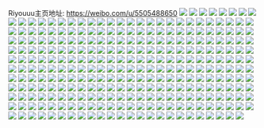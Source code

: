 Riyouuu主页地址: https://weibo.com/u/5505488650 
![](https://wx4.sinaimg.cn/mw2000/0060At62gy1h95phusfmfj30wi1ycqph.jpg) 
![](https://wx4.sinaimg.cn/mw2000/0060At62gy1h94olldr36j32c0349hdw.jpg) 
![](https://wx4.sinaimg.cn/mw2000/0060At62gy1h94olp8w5mj32c03407wl.jpg) 
![](https://wx4.sinaimg.cn/mw2000/0060At62gy1h94olsn1e1j32c0340e84.jpg) 
![](https://wx4.sinaimg.cn/mw2000/0060At62gy1h94olgbixpj32c0340u10.jpg) 
![](https://wx4.sinaimg.cn/mw2000/0060At62gy1h94olwbaimj32c03407wk.jpg) 
![](https://wx4.sinaimg.cn/mw2000/0060At62gy1h94om8be3rj32c0340u10.jpg) 
![](https://wx4.sinaimg.cn/mw2000/0060At62gy1h94olyjblmj32ai320x6r.jpg) 
![](https://wx4.sinaimg.cn/mw2000/0060At62gy1h94op0fsh3j327u32ekjo.jpg) 
![](https://wx4.sinaimg.cn/mw2000/0060At62gy1h91af5ra62j30u01sygsb.jpg) 
![](https://wx4.sinaimg.cn/mw2000/0060At62gy1h91af7gvgpj30js0orjvf.jpg) 
![](https://wx4.sinaimg.cn/mw2000/0060At62gy1h91af6ixnsj30k00ny411.jpg) 
![](https://wx4.sinaimg.cn/mw2000/0060At62gy1h91af67kagj30u027z7md.jpg) 
![](https://wx4.sinaimg.cn/mw2000/0060At62gy1h91af6u2c8j30k00zkady.jpg) 
![](https://wx4.sinaimg.cn/mw2000/0060At62gy1h91af76jhnj30u01sy77h.jpg) 
![](https://wx4.sinaimg.cn/mw2000/0060At62gy1h8yx7g3dgxj30u0140do8.jpg) 
![](https://wx4.sinaimg.cn/mw2000/0060At62gy1h8yx7fsi9fj30u0140gux.jpg) 
![](https://wx4.sinaimg.cn/mw2000/0060At62gy1h8dq45wgttj30u01sxtbv.jpg) 
![](https://wx4.sinaimg.cn/mw2000/0060At62gy1h874fugv9jj32c03401ky.jpg) 
![](https://wx4.sinaimg.cn/mw2000/0060At62gy1h7nrojggloj31sc21oqv5.jpg) 
![](https://wx4.sinaimg.cn/mw2000/0060At62gy1h7nromz75mj32c0340u0x.jpg) 
![](https://wx4.sinaimg.cn/mw2000/0060At62gy1h7nrol4ifqj30k00zktee.jpg) 
![](https://wx4.sinaimg.cn/mw2000/0060At62gy1h7nrokquutj318a1n21gb.jpg) 
![](https://wx4.sinaimg.cn/mw2000/0060At62gy1h7nrookwirj32c0340e82.jpg) 
![](https://wx4.sinaimg.cn/mw2000/0060At62gy1h7nrorl2e8j33402c0npf.jpg) 
![](https://wx4.sinaimg.cn/mw2000/0060At62gy1h7nros1f04j30j50yrjug.jpg) 
![](https://wx4.sinaimg.cn/mw2000/0060At62gy1h7nrotj5cjj32c03407wi.jpg) 
![](https://wx4.sinaimg.cn/mw2000/0060At62gy1h7gkyst7hjj32953404qp.jpg) 
![](https://wx4.sinaimg.cn/mw2000/0060At62gy1h7gkyprtxwj30li127akm.jpg) 
![](https://wx4.sinaimg.cn/mw2000/0060At62gy1h7gkzehtj4j31401hc1kx.jpg) 
![](https://wx4.sinaimg.cn/mw2000/0060At62gy1h78i4yt7pwj31sc2ds7ov.jpg) 
![](https://wx4.sinaimg.cn/mw2000/0060At62gy1h78i4su2hhj31sc2ds4qq.jpg) 
![](https://wx4.sinaimg.cn/mw2000/0060At62gy1h78i4wqaqoj31sc2dsb2a.jpg) 
![](https://wx4.sinaimg.cn/mw2000/0060At62gy1h6xvkd6s80j31sc2dsnpd.jpg) 
![](https://wx4.sinaimg.cn/mw2000/0060At62gy1h6xvkg7h39j32c03404qr.jpg) 
![](https://wx4.sinaimg.cn/mw2000/0060At62gy1h6xvkdzfkcj316o1kw4j3.jpg) 
![](https://wx4.sinaimg.cn/mw2000/0060At62gy1h6xvkaxvksj316o1kwjvl.jpg) 
![](https://wx4.sinaimg.cn/mw2000/0060At62gy1h6xvki55xsj32aq340e83.jpg) 
![](https://wx4.sinaimg.cn/mw2000/0060At62gy1h6xvkj58kcj31341g6tvw.jpg) 
![](https://wx4.sinaimg.cn/mw2000/0060At62gy1h6uuz78h7cj30wh0z9q8k.jpg) 
![](https://wx4.sinaimg.cn/mw2000/0060At62gy1h6n8obxzzpj31sc2dsx6q.jpg) 
![](https://wx4.sinaimg.cn/mw2000/0060At62gy1h6n8oldg1lj32c0340dsr.jpg) 
![](https://wx4.sinaimg.cn/mw2000/0060At62gy1h6m4pqxcz0j30u0140qd6.jpg) 
![](https://wx4.sinaimg.cn/mw2000/0060At62gy1h6b1dnmtq0j32c0340u0z.jpg) 
![](https://wx4.sinaimg.cn/mw2000/0060At62gy1h6b1cxoxlhj30xc23543o.jpg) 
![](https://wx4.sinaimg.cn/mw2000/0060At62gy1h6b1dpvdtjj31sg2dsdi0.jpg) 
![](https://wx4.sinaimg.cn/mw2000/0060At62gy1h6b1db606cj324836cgz0.jpg) 
![](https://wx4.sinaimg.cn/mw2000/0060At62gy1h6b1diedokj316p0shwol.jpg) 
![](https://wx4.sinaimg.cn/mw2000/0060At62gy1h6b1d5bcrxj315o1jlal1.jpg) 
![](https://wx4.sinaimg.cn/mw2000/0060At62gy1h6b1dgmxroj328p340b2b.jpg) 
![](https://wx4.sinaimg.cn/mw2000/0060At62gy1h6b1d2vfacj32c0340kcb.jpg) 
![](https://wx4.sinaimg.cn/mw2000/0060At62gy1h6b1dhtjxmj32c0341npd.jpg) 
![](https://wx4.sinaimg.cn/mw2000/0060At62gy1h68tixpuqlj336c2481kz.jpg) 
![](https://wx4.sinaimg.cn/mw2000/0060At62gy1h68tizzqwxj322o33y4qq.jpg) 
![](https://wx4.sinaimg.cn/mw2000/0060At62gy1h642fpo38xj30u01400u7.jpg) 
![](https://wx4.sinaimg.cn/mw2000/0060At62gy1h642ford05j30u0140mxz.jpg) 
![](https://wx4.sinaimg.cn/mw2000/0060At62gy1h5gz3z6hspj32b9340u0y.jpg) 
![](https://wx4.sinaimg.cn/mw2000/0060At62gy1h5gz40mq7rj32c0340npe.jpg) 
![](https://wx4.sinaimg.cn/mw2000/0060At62gy1h5gz3xgl9mj32c0340kjn.jpg) 
![](https://wx4.sinaimg.cn/mw2000/0060At62gy1h5gz42zztmj32c0340x6q.jpg) 
![](https://wx4.sinaimg.cn/mw2000/0060At62gy1h58rfw2ijqj30u01407cc.jpg) 
![](https://wx4.sinaimg.cn/mw2000/0060At62gy1h58rfupzz4j30u01407bx.jpg) 
![](https://wx4.sinaimg.cn/mw2000/0060At62gy1h58rfylxf5j30u0140tgd.jpg) 
![](https://wx4.sinaimg.cn/mw2000/0060At62gy1h58rfxe0y0j30u01407ca.jpg) 
![](https://wx4.sinaimg.cn/mw2000/0060At62gy1h54f7gmxcoj32c02c01ky.jpg) 
![](https://wx4.sinaimg.cn/mw2000/0060At62gy1h50se4c28vj31sc2dsqv6.jpg) 
![](https://wx4.sinaimg.cn/mw2000/0060At62gy1h50se2dzurj31sc2dsqv6.jpg) 
![](https://wx4.sinaimg.cn/mw2000/0060At62gy1h50se60rchj31sc2dsnpe.jpg) 
![](https://wx4.sinaimg.cn/mw2000/0060At62gy1h4fwx895orj32dc35skjn.jpg) 
![](https://wx4.sinaimg.cn/mw2000/0060At62gy1h4fwx6vmyej31sc2dshdu.jpg) 
![](https://wx4.sinaimg.cn/mw2000/0060At62gy1h4fwx096iuj31sc2dsnpe.jpg) 
![](https://wx4.sinaimg.cn/mw2000/0060At62gy1h4fwwymucej31sc2dskjm.jpg) 
![](https://wx4.sinaimg.cn/mw2000/0060At62gy1h4fwxayk0wj30xc2304qp.jpg) 
![](https://wx4.sinaimg.cn/mw2000/0060At62gy1h4fwx3trs7j31sc2dshdu.jpg) 
![](https://wx4.sinaimg.cn/mw2000/0060At62gy1h4fwx9x3nwj32dc35sqv7.jpg) 
![](https://wx4.sinaimg.cn/mw2000/0060At62gy1h4fwx4u3sjj31sc2dsu0x.jpg) 
![](https://wx4.sinaimg.cn/mw2000/0060At62gy1h4fwxbolbcj31qm1schdt.jpg) 
![](https://wx4.sinaimg.cn/mw2000/0060At62gy1h45ju0jdxkj32ds1c9qv5.jpg) 
![](https://wx4.sinaimg.cn/mw2000/0060At62gy1h45jtxr9a2j31sc2dsb2a.jpg) 
![](https://wx4.sinaimg.cn/mw2000/0060At62gy1h45jtzazklj316o1kw1kx.jpg) 
![](https://wx4.sinaimg.cn/mw2000/0060At62gy1h45jtyoefsj31sc2ds7wi.jpg) 
![](https://wx4.sinaimg.cn/mw2000/0060At62gy1h45ju225tbj32ds1c9u0x.jpg) 
![](https://wx4.sinaimg.cn/mw2000/0060At62gy1h45ju3ghcaj31sc2867wi.jpg) 
![](https://wx4.sinaimg.cn/mw2000/0060At62gy1h44fiydb63j31sc2dshdu.jpg) 
![](https://wx4.sinaimg.cn/mw2000/0060At62gy1h44fiwc409j31sc2dsu0x.jpg) 
![](https://wx4.sinaimg.cn/mw2000/0060At62gy1h43bfx5pjgj30u0140gvp.jpg) 
![](https://wx4.sinaimg.cn/mw2000/0060At62gy1h43bfzwic6j30u011i7e7.jpg) 
![](https://wx4.sinaimg.cn/mw2000/0060At62gy1h43bg0v1daj30u0140tff.jpg) 
![](https://wx4.sinaimg.cn/mw2000/0060At62gy1h43bfxxiwzj30u0140n3x.jpg) 
![](https://wx4.sinaimg.cn/mw2000/0060At62gy1h43bg1s329j30u0140dnp.jpg) 
![](https://wx4.sinaimg.cn/mw2000/0060At62gy1h43bfyt022j30u0140tgu.jpg) 
![](https://wx4.sinaimg.cn/mw2000/0060At62gy1h43bg3dgysj30u0140agu.jpg) 
![](https://wx4.sinaimg.cn/mw2000/0060At62gy1h43bg2ijm9j30u0140jyn.jpg) 
![](https://wx4.sinaimg.cn/mw2000/0060At62gy1h424njcn9oj31sc2dsqv5.jpg) 
![](https://wx4.sinaimg.cn/mw2000/0060At62gy1h424nk5jmpj31sc2dsnpd.jpg) 
![](https://wx4.sinaimg.cn/mw2000/0060At62gy1h40x0qdrbyj32c03407wi.jpg) 
![](https://wx4.sinaimg.cn/mw2000/0060At62gy1h40x0p7bfdj327e2xv7wi.jpg) 
![](https://wx4.sinaimg.cn/mw2000/0060At62gy1h40x0n6g5qj32c0340x6q.jpg) 
![](https://wx4.sinaimg.cn/mw2000/0060At62gy1h40x0wjlmrj32c0340b2a.jpg) 
![](https://wx4.sinaimg.cn/mw2000/0060At62gy1h40x0rbvd3j32c03407wi.jpg) 
![](https://wx4.sinaimg.cn/mw2000/0060At62gy1h40x0sd87jj32c03407wi.jpg) 
![](https://wx4.sinaimg.cn/mw2000/0060At62gy1h40x0lnoobj32by33zb2a.jpg) 
![](https://wx4.sinaimg.cn/mw2000/0060At62gy1h40x0u2eo8j32c0340e82.jpg) 
![](https://wx4.sinaimg.cn/mw2000/0060At62gy1h40x0o1n4uj32by33zx6p.jpg) 
![](https://wx4.sinaimg.cn/mw2000/0060At62gy1h3suhidmilj32c03401l0.jpg) 
![](https://wx4.sinaimg.cn/mw2000/0060At62gy1h3suhjbezjj31sc2dsqv5.jpg) 
![](https://wx4.sinaimg.cn/mw2000/0060At62gy1h3suhkr1hnj31ev1xmkjl.jpg) 
![](https://wx4.sinaimg.cn/mw2000/0060At62gy1h3suhgozzoj32c0340kjm.jpg) 
![](https://wx4.sinaimg.cn/mw2000/0060At62gy1h3suhfedu6j32c0340npe.jpg) 
![](https://wx4.sinaimg.cn/mw2000/0060At62gy1h3suhm9wumj32c0340hdu.jpg) 
![](https://wx4.sinaimg.cn/mw2000/0060At62gy1h3suik3fiaj32c0340kjl.jpg) 
![](https://wx4.sinaimg.cn/mw2000/0060At62gy1h3suj3xwhvj315o334npe.jpg) 
![](https://wx4.sinaimg.cn/mw2000/0060At62gy1h3suil16b6j32c0340qv6.jpg) 
![](https://wx4.sinaimg.cn/mw2000/0060At62gy1h3rqwb624fj31sc2ds1ky.jpg) 
![](https://wx4.sinaimg.cn/mw2000/0060At62gy1h3rqwcxg4qj31nq2j0x6q.jpg) 
![](https://wx4.sinaimg.cn/mw2000/0060At62gy1h3rqweboirj31sc2ds7wi.jpg) 
![](https://wx4.sinaimg.cn/mw2000/0060At62gy1h3rqwf6yz6j31xe2jo1ei.jpg) 
![](https://wx4.sinaimg.cn/mw2000/0060At62gy1h3rqwgo1lfj32be340qv6.jpg) 
![](https://wx4.sinaimg.cn/mw2000/0060At62gy1h3rqwi04awj32c0340hdu.jpg) 
![](https://wx4.sinaimg.cn/mw2000/0060At62gy1h3rqwkrli4j31pr2qlu0x.jpg) 
![](https://wx4.sinaimg.cn/mw2000/0060At62gy1h3rqwj503tj32c03404qp.jpg) 
![](https://wx4.sinaimg.cn/mw2000/0060At62gy1h3rqwlwyhzj31sc2dsqv5.jpg) 
![](https://wx4.sinaimg.cn/mw2000/0060At62gy1h386a2ssh5j30wi1yc4qp.jpg) 
![](https://wx4.sinaimg.cn/mw2000/0060At62gy1h386a3oxypj30wi1yc4qp.jpg) 
![](https://wx4.sinaimg.cn/mw2000/0060At62gy1h386a1nfg0j30wi1yc1kx.jpg) 
![](https://wx4.sinaimg.cn/mw2000/0060At62gy1h325tig5xuj315o334x6p.jpg) 
![](https://wx4.sinaimg.cn/mw2000/0060At62gy1h325rxeysfj31sc2dsnpd.jpg) 
![](https://wx4.sinaimg.cn/mw2000/0060At62gy1h325rygy7yj31sc2ds7wi.jpg) 
![](https://wx4.sinaimg.cn/mw2000/0060At62gy1h325rzgd2uj33401r04qq.jpg) 
![](https://wx4.sinaimg.cn/mw2000/0060At62gy1h325s0grx7j33401r0hdu.jpg) 
![](https://wx4.sinaimg.cn/mw2000/0060At62gy1h325s1hj1zj32c03404qp.jpg) 
![](https://wx4.sinaimg.cn/mw2000/0060At62gy1h325s1yo3ej30k00zkjvi.jpg) 
![](https://wx4.sinaimg.cn/mw2000/0060At62gy1h1cygsti22j315o1ur1kx.jpg) 
![](https://wx4.sinaimg.cn/mw2000/0060At62gy1h1cygrp0gdj31sc2c5npd.jpg) 
![](https://wx4.sinaimg.cn/mw2000/0060At62gy1h1cygu4dkgj315o3jzb2a.jpg) 
![](https://wx4.sinaimg.cn/mw2000/0060At62gy1h0xw2cdgp9j32c0340e82.jpg) 
![](https://wx4.sinaimg.cn/mw2000/0060At62gy1h0xw29gd7oj32c0340hdu.jpg) 
![](https://wx4.sinaimg.cn/mw2000/0060At62gy1h0xw25pr31j32c03407wi.jpg) 
![](https://wx4.sinaimg.cn/mw2000/0060At62gy1h0xw22ctosj32c03404qq.jpg) 
![](https://wx4.sinaimg.cn/mw2000/0060At62gy1h0xw280j31j32c03407wi.jpg) 
![](https://wx4.sinaimg.cn/mw2000/0060At62gy1h0ws5p2dosj30u0140n77.jpg) 
![](https://wx4.sinaimg.cn/mw2000/0060At62gy1h0ws5pzey5j30u0140tma.jpg) 
![](https://wx4.sinaimg.cn/mw2000/0060At62gy1h0ws5qne7nj30u014016p.jpg) 
![](https://wx4.sinaimg.cn/mw2000/0060At62gy1h0ws5r9fjij30u01404a4.jpg) 
![](https://wx4.sinaimg.cn/mw2000/0060At62gy1h0nhwy25ozj32c0340kjm.jpg) 
![](https://wx4.sinaimg.cn/mw2000/0060At62gy1h0nhwrv3tvj31o9235qv5.jpg) 
![](https://wx4.sinaimg.cn/mw2000/0060At62gy1h0nhwtz9f3j321g2mhx6q.jpg) 
![](https://wx4.sinaimg.cn/mw2000/0060At62gy1h0nhwsnzyfj31nm24x7wh.jpg) 
![](https://wx4.sinaimg.cn/mw2000/0060At62gy1h0nhwqrfqlj322t2r54qr.jpg) 
![](https://wx4.sinaimg.cn/mw2000/0060At62gy1h0nhwvd8anj31za2n1qv6.jpg) 
![](https://wx4.sinaimg.cn/mw2000/0060At62gy1h0ha3z377hj32c033vu0z.jpg) 
![](https://wx4.sinaimg.cn/mw2000/0060At62gy1h08ifmh172j32c0340kjm.jpg) 
![](https://wx4.sinaimg.cn/mw2000/0060At62gy1h08ifhhom2j32c0340x6q.jpg) 
![](https://wx4.sinaimg.cn/mw2000/0060At62gy1h08ifkf85yj31sc2dshdt.jpg) 
![](https://wx4.sinaimg.cn/mw2000/0060At62gy1h08ifjnk5bj31sc2dshdu.jpg) 
![](https://wx4.sinaimg.cn/mw2000/0060At62gy1h08iff4t6cj315o3mwe81.jpg) 
![](https://wx4.sinaimg.cn/mw2000/0060At62gy1h08iffw6fsj320i2vzu0x.jpg) 
![](https://wx4.sinaimg.cn/mw2000/0060At62gy1h08ifegk2ej30xc3227wh.jpg) 
![](https://wx4.sinaimg.cn/mw2000/0060At62gy1h08ifd6ckfj30xc3pde82.jpg) 
![](https://wx4.sinaimg.cn/mw2000/0060At62gy1gxtmc6eihkj30u0140qe3.jpg) 
![](https://wx4.sinaimg.cn/mw2000/0060At62gy1gxt8059e6bj30u02801kx.jpg) 
![](https://wx4.sinaimg.cn/mw2000/0060At62gy1gxtmc7j4ffj30u0280nml.jpg) 
![](https://wx4.sinaimg.cn/mw2000/0060At62gy1gxtmc5r23oj30u014015b.jpg) 
![](https://wx4.sinaimg.cn/mw2000/0060At62gy1gxjes1joy4j32c0340kjn.jpg) 
![](https://wx4.sinaimg.cn/mw2000/0060At62gy1gxjerx2gjmj32762x0npe.jpg) 
![](https://wx4.sinaimg.cn/mw2000/0060At62gy1gxjerr77y2j32c03401kz.jpg) 
![](https://wx4.sinaimg.cn/mw2000/0060At62gy1gxjes2bjf0j31in24k1b7.jpg) 
![](https://wx4.sinaimg.cn/mw2000/0060At62gy1gxjero24llj315o334hdt.jpg) 
![](https://wx4.sinaimg.cn/mw2000/0060At62gy1gxjervk7edj32c03404qs.jpg) 
![](https://wx4.sinaimg.cn/mw2000/0060At62gy1gxejn04k1rj32c02c0x6q.jpg) 
![](https://wx4.sinaimg.cn/mw2000/0060At62gy1gxejmyekpcj32c02c07wj.jpg) 
![](https://wx4.sinaimg.cn/mw2000/0060At62gy1gxejn3ol4lj32c02c0u0y.jpg) 
![](https://wx4.sinaimg.cn/mw2000/0060At62gy1gxejn4gxj7j32c02c0u0y.jpg) 
![](https://wx4.sinaimg.cn/mw2000/0060At62gy1gxejn1m8fbj32c02c0e83.jpg) 
![](https://wx4.sinaimg.cn/mw2000/0060At62gy1gxejn5cunhj31tf2c0qv5.jpg) 
![](https://wx4.sinaimg.cn/mw2000/0060At62gy1gxbzihvm45j30u00u044k.jpg) 
![](https://wx4.sinaimg.cn/mw2000/0060At62gy1gxbzihdvs5j30u00u0afh.jpg) 
![](https://wx4.sinaimg.cn/mw2000/0060At62gy1gxbzig20t2j30u00u0jxu.jpg) 
![](https://wx4.sinaimg.cn/mw2000/0060At62gy1gxbzie0vmcj30u00u00zc.jpg) 
![](https://wx4.sinaimg.cn/mw2000/0060At62gy1gxbzidelg4j30u00u0gs9.jpg) 
![](https://wx4.sinaimg.cn/mw2000/0060At62gy1gxbzz9odnhj31400u0qey.jpg) 
![](https://wx4.sinaimg.cn/mw2000/0060At62gy1gxbzibv5xvj30u10u0tg3.jpg) 
![](https://wx4.sinaimg.cn/mw2000/0060At62gy1gxbzicprtfj30u0460hdt.jpg) 
![](https://wx4.sinaimg.cn/mw2000/0060At62gy1gxbzib8k04j30u04l0b29.jpg) 
![](https://wx4.sinaimg.cn/mw2000/0060At62gy1gw8rfz78hvj32c0340x6q.jpg) 
![](https://wx4.sinaimg.cn/mw2000/0060At62gy1gvsxlsmsfyj32c0340npe.jpg) 
![](https://wx4.sinaimg.cn/mw2000/0060At62gy1gva47zot3oj613y0u0dn002.jpg) 
![](https://wx4.sinaimg.cn/mw2000/0060At62gy1gva4809gaqj60u0140qb602.jpg) 
![](https://wx4.sinaimg.cn/mw2000/0060At62gy1gva480rzrfj60u015ragv02.jpg) 
![](https://wx4.sinaimg.cn/mw2000/0060At62gy1gva482jlt5j60u02i0h2702.jpg) 
![](https://wx4.sinaimg.cn/mw2000/0060At62gy1gva481no84j60u013ygsn02.jpg) 
![](https://wx4.sinaimg.cn/mw2000/0060At62gy1gva4816yaoj60u00u043c02.jpg) 
![](https://wx4.sinaimg.cn/mw2000/0060At62gy1gva47z58t1j60u0286gzk02.jpg) 
![](https://wx4.sinaimg.cn/mw2000/0060At62gy1gva484mc2mj60u0140wn902.jpg) 
![](https://wx4.sinaimg.cn/mw2000/0060At62gy1gva4855lymj613y0u012r02.jpg) 
![](https://wx4.sinaimg.cn/mw2000/0060At62gy1gva48sco6dj613y0u045d02.jpg) 
![](https://wx4.sinaimg.cn/mw2000/0060At62gy1gva48sw0jij60u0140dl802.jpg) 
![](https://wx4.sinaimg.cn/mw2000/0060At62gy1gva48rr9o7j60u014049i02.jpg) 
![](https://wx4.sinaimg.cn/mw2000/0060At62gy1gv8rdbonyij60u0140wne02.jpg) 
![](https://wx4.sinaimg.cn/mw2000/0060At62gy1guv3ff19pcj60p011ngs902.jpg) 
![](https://wx4.sinaimg.cn/mw2000/0060At62gy1guv3fhz0h0j60u014qdn802.jpg) 
![](https://wx4.sinaimg.cn/mw2000/0060At62gy1guv3l6zytij60u0140n5e02.jpg) 
![](https://wx4.sinaimg.cn/mw2000/0060At62gy1guv3fiwz90j60u01dbjw002.jpg) 
![](https://wx4.sinaimg.cn/mw2000/0060At62gy1guv3fko9p8j60u0140qa102.jpg) 
![](https://wx4.sinaimg.cn/mw2000/0060At62gy1guv3fkayi9j60u0140wig02.jpg) 
![](https://wx4.sinaimg.cn/mw2000/0060At62gy1guv3fll4k8j61400u0q9t02.jpg) 
![](https://wx4.sinaimg.cn/mw2000/0060At62gy1guv3fh2wosj60ru10eal702.jpg) 
![](https://wx4.sinaimg.cn/mw2000/0060At62gy1guv3fiea3xj60u0140dmp02.jpg) 
![](https://wx4.sinaimg.cn/mw2000/0060At62gy1gup62ffdhzj60u013yal402.jpg) 
![](https://wx4.sinaimg.cn/mw2000/0060At62gy1gup63ujzy1j60u013y14502.jpg) 
![](https://wx4.sinaimg.cn/mw2000/0060At62gy1guh147wn1gj60lh0lhgo502.jpg) 
![](https://wx4.sinaimg.cn/mw2000/0060At62gy1guh148eji9j60u00u0tde02.jpg) 
![](https://wx4.sinaimg.cn/mw2000/0060At62gy1guh145y0x8j60u00u0wln02.jpg) 
![](https://wx4.sinaimg.cn/mw2000/0060At62gy1guh146tzjgj60ku112ju902.jpg) 
![](https://wx4.sinaimg.cn/mw2000/0060At62gy1guh147e6pbj60ku112tbw02.jpg) 
![](https://wx4.sinaimg.cn/mw2000/0060At62gy1guh149r6jzj60ku11241x02.jpg) 
![](https://wx4.sinaimg.cn/mw2000/0060At62gy1guh14d8u7aj61400u012w02.jpg) 
![](https://wx4.sinaimg.cn/mw2000/0060At62gy1guh14ajn56j61300t9agr02.jpg) 
![](https://wx4.sinaimg.cn/mw2000/0060At62gy1guh14bi1ogj60r10kagqg02.jpg) 
![](https://wx4.sinaimg.cn/mw2000/0060At62gy1guh1493gkij60u00u0n4402.jpg) 
![](https://wx4.sinaimg.cn/mw2000/0060At62gy1guh14e95v7j60u00u0tfi02.jpg) 
![](https://wx4.sinaimg.cn/mw2000/0060At62gy1gucxct4ngjj60qn0zi7bj02.jpg) 
![](https://wx4.sinaimg.cn/mw2000/0060At62gy1gucxctqqzzj60u014048a02.jpg) 
![](https://wx4.sinaimg.cn/mw2000/0060At62gy1gucxcvmpu2j60u0140thz02.jpg) 
![](https://wx4.sinaimg.cn/mw2000/0060At62gy1gucxdq0p4cj60u0140dp602.jpg) 
![](https://wx4.sinaimg.cn/mw2000/0060At62gy1gucxejpz0pj60u00u0n2802.jpg) 
![](https://wx4.sinaimg.cn/mw2000/0060At62gy1gucxdqpad6j60u0140guv02.jpg) 
![](https://wx4.sinaimg.cn/mw2000/0060At62gy1gucxek8ogdj60u00u011902.jpg) 
![](https://wx4.sinaimg.cn/mw2000/0060At62gy1gucxekr2iqj60u00u0n5u02.jpg) 
![](https://wx4.sinaimg.cn/mw2000/0060At62gy1gucxel5wtoj60u00u0q6802.jpg) 
![](https://wx4.sinaimg.cn/mw2000/0060At62ly1gubywbqhdnj313y0u0dpb.jpg) 
![](https://wx4.sinaimg.cn/mw2000/0060At62gy1gtxun2znnvj30u0140n5j.jpg) 
![](https://wx4.sinaimg.cn/mw2000/0060At62gy1gtxun5qlibj30u01407by.jpg) 
![](https://wx4.sinaimg.cn/mw2000/0060At62gy1gtxun3g3k0j30u0140119.jpg) 
![](https://wx4.sinaimg.cn/mw2000/0060At62gy1gtxun5bc5uj30u0140wnr.jpg) 
![](https://wx4.sinaimg.cn/mw2000/0060At62gy1gtxun4hcs2j30u014046f.jpg) 
![](https://wx4.sinaimg.cn/mw2000/0060At62gy1gtxun4wzobj30u0132wng.jpg) 
![](https://wx4.sinaimg.cn/mw2000/0060At62gy1gtxun69wnqj30u0140tgp.jpg) 
![](https://wx4.sinaimg.cn/mw2000/0060At62gy1gtxun7hnwjj30u0140dng.jpg) 
![](https://wx4.sinaimg.cn/mw2000/0060At62gy1gtxun3ylf9j30u0140476.jpg) 
![](https://wx4.sinaimg.cn/mw2000/0060At62gy1gtwljajx4mj30u014045l.jpg) 
![](https://wx4.sinaimg.cn/mw2000/0060At62gy1gt9yg2kdptj31sg2dsx6p.jpg) 
![](https://wx4.sinaimg.cn/mw2000/0060At62gy1gt9yg3l7nbj31sg2dsqv5.jpg) 
![](https://wx4.sinaimg.cn/mw2000/0060At62gy1gt9yg18x0lj30pv0yfdn6.jpg) 
![](https://wx4.sinaimg.cn/mw2000/0060At62gy1gt9yg0ski4j31sg2dsu0x.jpg) 
![](https://wx4.sinaimg.cn/mw2000/0060At62gy1gt8j7e3tn2j61sg2ds4qq02.jpg) 
![](https://wx4.sinaimg.cn/mw2000/0060At62gy1gt8j7fra3fj31sg2dsnpe.jpg) 
![](https://wx4.sinaimg.cn/mw2000/0060At62gy1gt3u1k27syj32c0340e82.jpg) 
![](https://wx4.sinaimg.cn/mw2000/0060At62gy1gt3tzit0cnj31zb2j7npe.jpg) 
![](https://wx4.sinaimg.cn/mw2000/0060At62gy1gt3tzjti5gj32c0340u0x.jpg) 
![](https://wx4.sinaimg.cn/mw2000/0060At62gy1gt1gu3g9rej32c0340hdv.jpg) 
![](https://wx4.sinaimg.cn/mw2000/0060At62gy1gt1gu4swbuj32c0340e83.jpg) 
![](https://wx4.sinaimg.cn/mw2000/0060At62gy1gt1brs81qwj30le121wl2.jpg) 
![](https://wx4.sinaimg.cn/mw2000/0060At62gy1gt1brrsfsaj30n014wgou.jpg) 
![](https://wx4.sinaimg.cn/mw2000/0060At62gy1gt1brskds6j30n014w7b0.jpg) 
![](https://wx4.sinaimg.cn/mw2000/0060At62gy1gt1brszjemj30lx12ydm6.jpg) 
![](https://wx4.sinaimg.cn/mw2000/0060At62gy1gt1brtcfw3j30n014wgt0.jpg) 
![](https://wx4.sinaimg.cn/mw2000/0060At62gy1gt1brtqdsuj30mw0uj7b3.jpg) 
![](https://wx4.sinaimg.cn/mw2000/0060At62gy1gt0e1bby8xj30u014079u.jpg) 
![](https://wx4.sinaimg.cn/mw2000/0060At62gy1gshsckyj9tj61sc2dse8202.jpg) 
![](https://wx4.sinaimg.cn/mw2000/0060At62gy1gshscn71uhj31sc2dse82.jpg) 
![](https://wx4.sinaimg.cn/mw2000/0060At62gy1gshscm71agj31sc2dsx6q.jpg) 
![](https://wx4.sinaimg.cn/mw2000/0060At62gy1gshscqfazoj31sc2dsnpd.jpg) 
![](https://wx4.sinaimg.cn/mw2000/0060At62gy1gshscju264j31sc1schdt.jpg) 
![](https://wx4.sinaimg.cn/mw2000/0060At62gy1gshsciwgz3j31sc1sc7wh.jpg) 
![](https://wx4.sinaimg.cn/mw2000/0060At62gy1gshscpju1dj32c03404qr.jpg) 
![](https://wx4.sinaimg.cn/mw2000/0060At62gy1gshscsnb66j32c02c0u0y.jpg) 
![](https://wx4.sinaimg.cn/mw2000/0060At62gy1gshscr873yj32c02c04qq.jpg) 
![](https://wx4.sinaimg.cn/mw2000/0060At62gy1gshschry1hj32c02c04qr.jpg) 
![](https://wx4.sinaimg.cn/mw2000/0060At62gy1goag6q5owkj32ds1sgnpd.jpg) 
![](https://wx4.sinaimg.cn/mw2000/0060At62gy1goag6rxg32j32ds1sgkjl.jpg) 
![](https://wx4.sinaimg.cn/mw2000/0060At62gy1goag6qv0vtj32ds1sgnpd.jpg) 
![](https://wx4.sinaimg.cn/mw2000/0060At62gy1goag6pcce7j32ds1sgkjl.jpg) 
![](https://wx4.sinaimg.cn/mw2000/0060At62gy1ghrun4fxyaj32c0340b2a.jpg) 
![](https://wx4.sinaimg.cn/mw2000/0060At62gy1ghrun3cro3j31ey1ey1kx.jpg) 
![](https://wx4.sinaimg.cn/mw2000/0060At62gy1ghrun5semzj32c0340b2a.jpg) 
![](https://wx4.sinaimg.cn/mw2000/0060At62gy1ghrune0wooj33402c0kjl.jpg) 
![](https://wx4.sinaimg.cn/mw2000/0060At62gy1ghrun78ntbj32c02c07wh.jpg) 
![](https://wx4.sinaimg.cn/mw2000/0060At62gy1ghrun980twj32c02c0b29.jpg) 
![](https://wx4.sinaimg.cn/mw2000/0060At62gy1ghrunar5qmj32c02c0b2a.jpg) 
![](https://wx4.sinaimg.cn/mw2000/0060At62gy1ghrun2llv9j32c02c0npd.jpg) 
![](https://wx4.sinaimg.cn/mw2000/0060At62gy1ghrusoot4bj32bz2bzx6s.jpg) 
